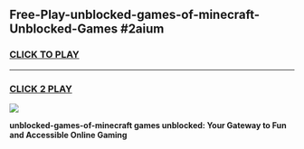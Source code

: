 
## Free-Play-unblocked-games-of-minecraft-Unblocked-Games #2aium
<h3>
<a href="https://news.freeplayer.one?title=unblocked-games-of-minecraft&ref=8M">CLICK TO PLAY</a></h3>
<hr>

<h3>
<a href="https://news.freeplayer.one?title=unblocked-games-of-minecraft&ref=8M">CLICK 2 PLAY</a>
  
</h3>

<a href="https://news.freeplayer.one?title=unblocked-games-of-minecraft&ref=8M"><img src="https://clearcache.store/games.png"></a>


**unblocked-games-of-minecraft games unblocked: Your Gateway to Fun and Accessible Online Gaming**
